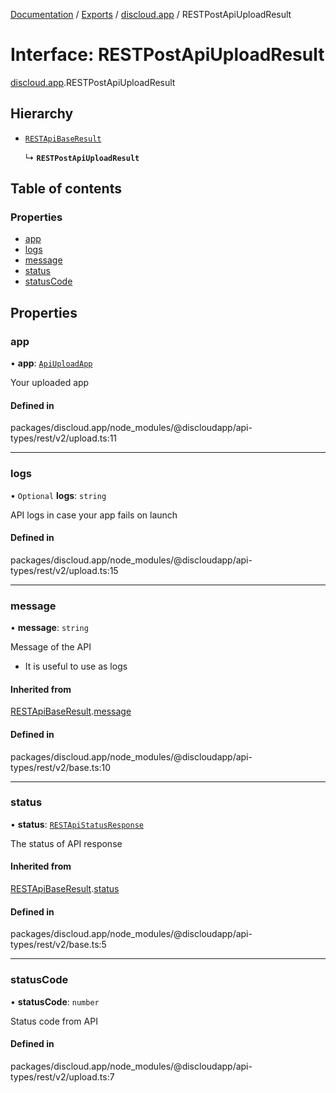 [Documentation](../README.md) / [Exports](../modules.md) / [discloud.app](../modules/discloud_app.md) / RESTPostApiUploadResult

# Interface: RESTPostApiUploadResult

[discloud.app](../modules/discloud_app.md).RESTPostApiUploadResult

## Hierarchy

- [`RESTApiBaseResult`](discloud_app.RESTApiBaseResult.md)

  ↳ **`RESTPostApiUploadResult`**

## Table of contents

### Properties

- [app](discloud_app.RESTPostApiUploadResult.md#app)
- [logs](discloud_app.RESTPostApiUploadResult.md#logs)
- [message](discloud_app.RESTPostApiUploadResult.md#message)
- [status](discloud_app.RESTPostApiUploadResult.md#status)
- [statusCode](discloud_app.RESTPostApiUploadResult.md#statuscode)

## Properties

### app

• **app**: [`ApiUploadApp`](discloud_app.ApiUploadApp.md)

Your uploaded app

#### Defined in

packages/discloud.app/node_modules/@discloudapp/api-types/rest/v2/upload.ts:11

___

### logs

• `Optional` **logs**: `string`

API logs in case your app fails on launch

#### Defined in

packages/discloud.app/node_modules/@discloudapp/api-types/rest/v2/upload.ts:15

___

### message

• **message**: `string`

Message of the API
- It is useful to use as logs

#### Inherited from

[RESTApiBaseResult](discloud_app.RESTApiBaseResult.md).[message](discloud_app.RESTApiBaseResult.md#message)

#### Defined in

packages/discloud.app/node_modules/@discloudapp/api-types/rest/v2/base.ts:10

___

### status

• **status**: [`RESTApiStatusResponse`](../modules/discloud_app.md#restapistatusresponse)

The status of API response

#### Inherited from

[RESTApiBaseResult](discloud_app.RESTApiBaseResult.md).[status](discloud_app.RESTApiBaseResult.md#status)

#### Defined in

packages/discloud.app/node_modules/@discloudapp/api-types/rest/v2/base.ts:5

___

### statusCode

• **statusCode**: `number`

Status code from API

#### Defined in

packages/discloud.app/node_modules/@discloudapp/api-types/rest/v2/upload.ts:7
